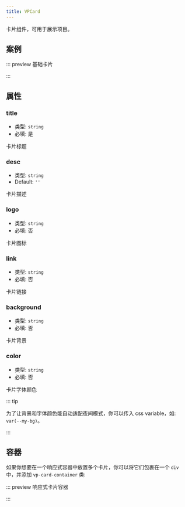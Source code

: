 ```yaml
---
title: VPCard
---
```


卡片组件，可用于展示项目。

<!-- more -->

## 案例

<!-- #region demo -->

::: preview 基础卡片

<VPCard
  title="Mr.Hope"
  desc="Where there is light, there is hope"
  logo="https://mister-hope.com/logo.svg"
  link="https://mister-hope.com"
  background="rgba(253, 230, 138, 0.15)"
/>

:::

<!-- #endregion demo -->

## 属性

### title

- 类型: `string`
- 必填: 是

卡片标题

### desc

- 类型: `string`
- Default: `''`

卡片描述

### logo

- 类型: `string`
- 必填: 否

卡片图标

### link

- 类型: `string`
- 必填: 否

卡片链接

### background

- 类型: `string`
- 必填: 否

卡片背景

### color

- 类型: `string`
- 必填: 否

卡片字体颜色

::: tip

为了让背景和字体颜色能自动适配夜间模式，你可以传入 css variable，如: `var(--my-bg)`。

:::

## 容器

如果你想要在一个响应式容器中放置多个卡片，你可以将它们包裹在一个 `div` 中，并添加 `vp-card-container` 类:

::: preview 响应式卡片容器

<div class="vp-card-container">
  <VPCard
    v-for="i in 12"
    title="Mr.Hope"
    desc="Where there is light, there is hope"
    logo="https://mister-hope.com/logo.svg"
    link="https://mister-hope.com"
    background="rgba(253, 230, 138, 0.15)"
  />
  <VPCard
    title="Mr.Hope"
    desc="Where there is light, there is hope"
    logo="https://mister-hope.com/logo.svg"
    link="https://mister-hope.com"
    background="rgba(253, 230, 138, 0.15)"
  />
  <VPCard
    title="Mr.Hope"
    desc="Where there is light, there is hope"
    logo="https://mister-hope.com/logo.svg"
    link="https://mister-hope.com"
    background="rgba(253, 230, 138, 0.15)"
  />
</div>

:::
